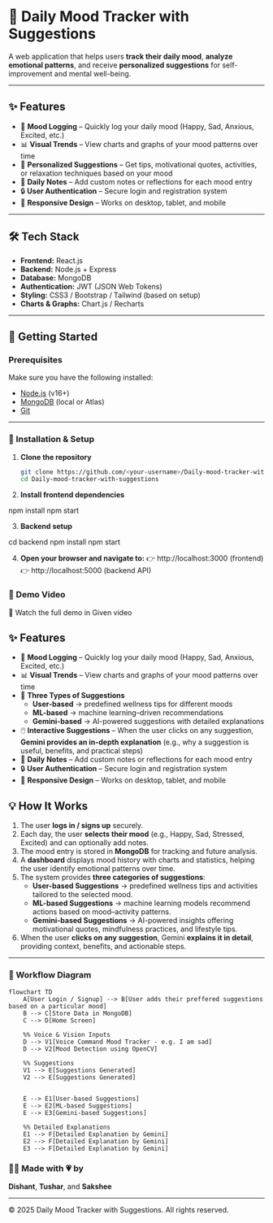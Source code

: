 # 📔 Daily Mood Tracker with Suggestions

A web application that helps users **track their daily mood**, **analyze emotional patterns**, and receive **personalized suggestions** for self-improvement and mental well-being.  

---

## ✨ Features
- 📌 **Mood Logging** – Quickly log your daily mood (Happy, Sad, Anxious, Excited, etc.)  
- 📊 **Visual Trends** – View charts and graphs of your mood patterns over time  
- 🎯 **Personalized Suggestions** – Get tips, motivational quotes, activities, or relaxation techniques based on your mood  
- 📝 **Daily Notes** – Add custom notes or reflections for each mood entry  
- 🔒 **User Authentication** – Secure login and registration system  
- 🔄 **Responsive Design** – Works on desktop, tablet, and mobile  

---

## 🛠️ Tech Stack
- **Frontend:** React.js  
- **Backend:** Node.js + Express  
- **Database:** MongoDB  
- **Authentication:** JWT (JSON Web Tokens)  
- **Styling:** CSS3 / Bootstrap / Tailwind (based on setup)  
- **Charts & Graphs:** Chart.js / Recharts  

---

## 🚀 Getting Started

### Prerequisites
Make sure you have the following installed:  
- [Node.js](https://nodejs.org/) (v16+)  
- [MongoDB](https://www.mongodb.com/) (local or Atlas)  
- [Git](https://git-scm.com/)  

---

### 🔧 Installation & Setup

1. **Clone the repository**
   ```bash
   git clone https://github.com/<your-username>/Daily-mood-tracker-with-suggestions.git
   cd Daily-mood-tracker-with-suggestions
2. **Install frontend dependencies**

npm install
npm start

3. **Backend setup**

cd backend
npm install
npm start

4. **Open your browser and navigate to:**
👉 http://localhost:3000 (frontend)
👉 http://localhost:5000 (backend API)

### 🎥 Demo Video

📌 Watch the full demo in Given video

## ✨ Features
- 📌 **Mood Logging** – Quickly log your daily mood (Happy, Sad, Anxious, Excited, etc.)  
- 📊 **Visual Trends** – View charts and graphs of your mood patterns over time  
- 🎯 **Three Types of Suggestions**  
  - **User-based** → predefined wellness tips for different moods  
  - **ML-based** → machine learning–driven recommendations  
  - **Gemini-based** → AI-powered suggestions with detailed explanations  
- 🖱️ **Interactive Suggestions** – When the user clicks on any suggestion, **Gemini provides an in-depth explanation** (e.g., why a suggestion is useful, benefits, and practical steps)  
- 📝 **Daily Notes** – Add custom notes or reflections for each mood entry  
- 🔒 **User Authentication** – Secure login and registration system  
- 🔄 **Responsive Design** – Works on desktop, tablet, and mobile  
## 💡 How It Works

1. The user **logs in / signs up** securely.  
2. Each day, the user **selects their mood** (e.g., Happy, Sad, Stressed, Excited) and can optionally add notes.  
3. The mood entry is stored in **MongoDB** for tracking and future analysis.  
4. A **dashboard** displays mood history with charts and statistics, helping the user identify emotional patterns over time.  
5. The system provides **three categories of suggestions**:
   - **User-based Suggestions** → predefined wellness tips and activities tailored to the selected mood.  
   - **ML-based Suggestions** → machine learning models recommend actions based on mood–activity patterns.  
   - **Gemini-based Suggestions** → AI-powered insights offering motivational quotes, mindfulness practices, and lifestyle tips.  
6. When the user **clicks on any suggestion**, Gemini **explains it in detail**, providing context, benefits, and actionable steps.  

---

### 🔄 Workflow Diagram

```mermaid
flowchart TD
    A[User Login / Signup] --> B[User adds their preffered suggestions based on a particular mood]
    B --> C[Store Data in MongoDB]
    C --> D[Home Screen]

    %% Voice & Vision Inputs
    D --> V1[Voice Command Mood Tracker - e.g. I am sad]
    D --> V2[Mood Detection using OpenCV]

    %% Suggestions
    V1 --> E[Suggestions Generated]
    V2 --> E[Suggestions Generated]


    E --> E1[User-based Suggestions]
    E --> E2[ML-based Suggestions]
    E --> E3[Gemini-based Suggestions]

    %% Detailed Explanations
    E1 --> F[Detailed Explanation by Gemini]
    E2 --> F[Detailed Explanation by Gemini]
    E3 --> F[Detailed Explanation by Gemini]
```

### 👨‍💻 Made with 💗 by  
**Dishant**, **Tushar**, and **Sakshee**

---

© 2025 Daily Mood Tracker with Suggestions. All rights reserved.


